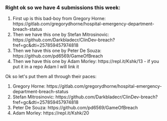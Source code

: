 <h3>Right ok so we have 4 submissions this week:</h3>

<ol>
<li>First up is this bad-boy from Gregory Horne: https://gitlab.com/gregorydhorne/hospital-emergency-department-breach-status </li>
<li>Then we have this one by Stefan Mitrosinovic: https://github.com/Darkbladecr/ClinDev-breach?fref=gc&dti=257859457974818 </li>
<li>Then we have this one by Peter De Souza: https://github.com/pd6569/GameOfBreach </li>
<li>Then we have this one by Adam Morley: https://repl.it/Kshk/13 - if you put it in a repo Adam I will link it</li>
</ol>

Ok so let's put them all through their paces:
<ol>
<li>Gregory Horne: https://gitlab.com/gregorydhorne/hospital-emergency-department-breach-status </li>
<li>Stefan Mitrosinovic: https://github.com/Darkbladecr/ClinDev-breach?fref=gc&dti=257859457974818 </li>
<li>Peter De Souza: https://github.com/pd6569/GameOfBreach </li>
<li>Adam Morley: https://repl.it/Kshk/20</li>
</ol>
